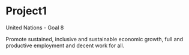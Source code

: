 # Project1
United Nations - Goal 8

Promote sustained, inclusive and sustainable economic growth, full and productive employment and decent work for all.
